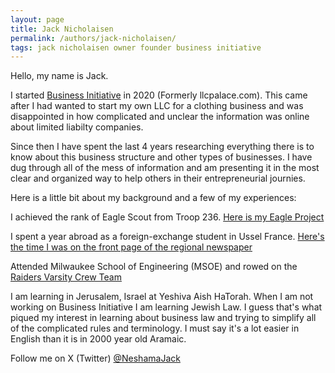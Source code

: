 ```yaml
---
layout: page
title: Jack Nicholaisen
permalink: /authors/jack-nicholaisen/
tags: jack nicholaisen owner founder business initiative
---
```


Hello, my name is Jack. 
<p>
I started <a href="https://www.businessinitiative.org/"> Business Initiative</a> in 2020 (Formerly llcpalace.com). This came after I had wanted to start my own LLC for a clothing business and was disappointed in how complicated and unclear the information was online about limited liabilty companies. 
</p>
<p>Since then I have spent the last 4 years researching everything there is to know about this business structure and other types of businesses. I have dug through all of the mess of information and am presenting it in the most clear and organized way to help others in their entrepreneurial journies. 
</p>
<p>
Here is a little bit about my background and a few of my experiences:
</p>
<p>
I achieved the rank of Eagle Scout from Troop 236. <a href="https://www.miamitownship.com/DocumentCenter/View/912/Eagle-Scout-Nicholaisen?bidId="> Here is my Eagle Project</a>
</p>
<p>
I spent a year abroad as a foreign-exchange student in Ussel France. <a href="https://www.lamontagne.fr/ussel-19200/actualites/apres-une-annee-scolaire-passee-a-ussel-jack-nicholaisen-retourne-chez-lui-dans-lohio_12446095/">Here's the time I was on the front page of the regional newspaper</a>
</p>
<p>
Attended Milwaukee School of Engineering (MSOE) and rowed on the <a href="https://msoeraiders.com/sports/mens-rowing/roster/jack-nicholaisen/2585">Raiders Varsity Crew Team</a>
</p>
<p>
I am learning in Jerusalem, Israel at Yeshiva Aish HaTorah. When I am not working on Business Initiative I am learning Jewish Law. I guess that's what piqued my interest in learning about business law and trying to simplify all of the complicated rules and terminology. I must say it's a lot easier in English than it is in 2000 year old Aramaic.
</p>

Follow me on X (Twitter) <a href="https://twitter.com/NeshamaJack">@NeshamaJack</a>


